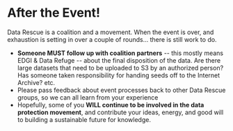# After the Event!
Data Rescue is a coalition and a movement. When the event is over, and exhaustion is setting in over a couple of rounds... there is still work to do. 
- **Someone MUST follow up with coalition partners** -- this mostly means EDGI & Data Refuge -- about the final disposition of the data. Are there large datasets that need to be uploaded to S3 by an authorized person? Has someone taken responsibility for handing seeds off to the Internet Archive? etc. 
- Please pass feedback about event processes back to other Data Rescue groups, so we can all learn from your experience
- Hopefully, some of you **WILL continue to be involved in the data protection movement**, and contribute your ideas, energy, and good will to building a sustainable future for knowledge.
